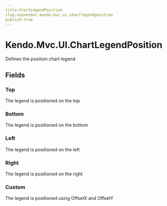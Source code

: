 ```yaml
---
title:ChartLegendPosition
slug:aspnetmvc-kendo.mvc.ui.chartlegendposition
publish:true
---
```


# Kendo.Mvc.UI.ChartLegendPosition
Defines the position chart legend

## Fields
### Top
The legend is positioned on the top
### Bottom
The legend is positioned on the bottom
### Left
The legend is positioned on the left
### Right
The legend is positioned on the right
### Custom
The legend is positioned using OffsetX and OffsetY




 
